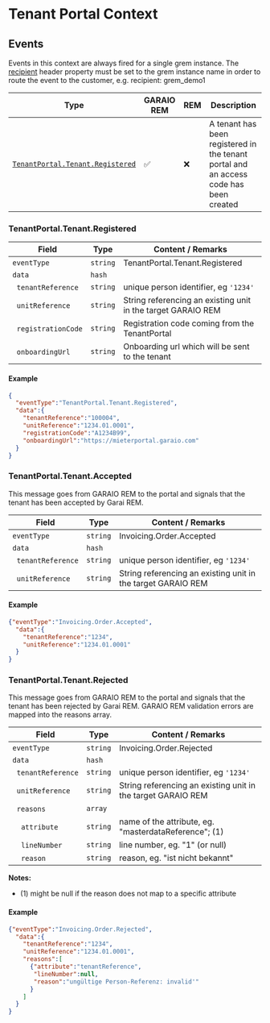 # Tenant Portal Context
## Events

Events in this context are always fired for a single grem instance. The [recipient](/header_properties.md/#AdditionalHeaderProperties) header property must be set to the grem instance name in order to route the event to the customer, e.g. recipient: grem_demo1

Type | GARAIO REM | REM | Description
---|---|---|---
[`TenantPortal.Tenant.Registered`](#tenantportaltenantregistered) | :white_check_mark: | :x: | A tenant has been registered in the tenant portal and an access code has been created


### TenantPortal.Tenant.Registered

Field | Type | Content / Remarks
---|---|---
`eventType` | `string` | TenantPortal.Tenant.Registered
`data` | `hash` |
&nbsp;&nbsp;`tenantReference` | `string` | unique person identifier, eg `'1234'` |
&nbsp;&nbsp;`unitReference` | `string` | String referencing an existing unit in the target GARAIO REM |
&nbsp;&nbsp;`registrationCode` | `string` | Registration code coming from the TenantPortal |
&nbsp;&nbsp;`onboardingUrl` | `string` | Onboarding url which will be sent to the tenant |

#### Example

```json
{
  "eventType":"TenantPortal.Tenant.Registered",
  "data":{
    "tenantReference":"100004",
    "unitReference":"1234.01.0001",
    "registrationCode":"A1234B99",
    "onboardingUrl":"https://mieterportal.garaio.com"
  }
}
```

### TenantPortal.Tenant.Accepted

This message goes from GARAIO REM to the portal and signals that the tenant has been accepted by Garai REM.


| Field                         |	Type     |	Content / Remarks                                           |
|-------------------------------|----------|--------------------------------------------------------------|
| `eventType`	                  | `string` | Invoicing.Order.Accepted                                     |
| `data`                      	| `hash`   |                                                              |
| &nbsp;&nbsp;`tenantReference` | `string` | unique person identifier, eg `'1234'`                        |
| &nbsp;&nbsp;`unitReference`   | `string` | String referencing an existing unit in the target GARAIO REM |

#### Example
```json
{"eventType":"Invoicing.Order.Accepted",
  "data":{
    "tenantReference":"1234",
    "unitReference":"1234.01.0001"
  }
}
```

### TenantPortal.Tenant.Rejected

This message goes from GARAIO REM to the portal and signals that the tenant has been rejected by Garai REM. GARAIO REM validation errors are mapped into the reasons array.

| Field                               |	Type     |	Content / Remarks                                           |
|-------------------------------------|----------|--------------------------------------------------------------|
| `eventType`	                        | `string` | Invoicing.Order.Rejected                                     |
| `data`	                            | `hash`   |                                                              |
| &nbsp;&nbsp;`tenantReference`       | `string` | unique person identifier, eg `'1234'`                        |
| &nbsp;&nbsp;`unitReference`         | `string` | String referencing an existing unit in the target GARAIO REM |
| &nbsp;&nbsp;`reasons`               | `array`  |                                                              |
| &nbsp;&nbsp;&nbsp;&nbsp;`attribute` | `string` | name of the attribute, eg. "masterdataReference"; (1)        |
| &nbsp;&nbsp;&nbsp;&nbsp;`lineNumber`| `string` | line number, eg. "1" (or null)                               |
| &nbsp;&nbsp;&nbsp;&nbsp;`reason`    | `string` | reason, eg. "ist nicht bekannt"                              |

**Notes:**

* (1) might be null if the reason does not map to a specific attribute

#### Example
```json
{"eventType":"Invoicing.Order.Rejected",
  "data":{
    "tenantReference":"1234",
    "unitReference":"1234.01.0001",
    "reasons":[
      {"attribute":"tenantReference",
       "lineNumber":null,
       "reason":"ungültige Person-Referenz: invalid'"
      }
    ]
  }
}
```
